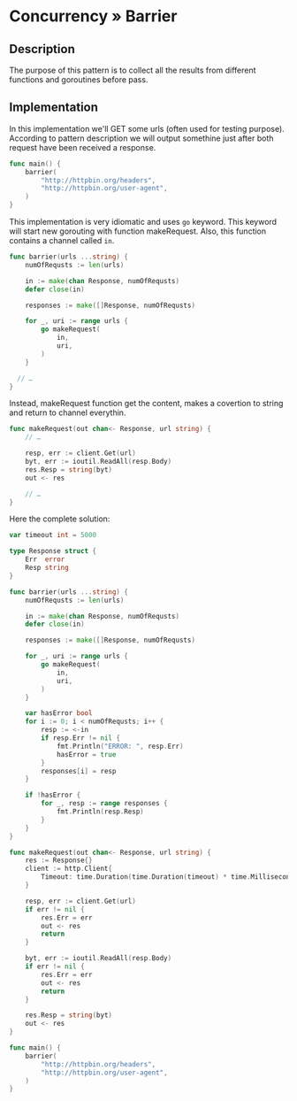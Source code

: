 # Concurrency » Barrier

## Description

The purpose of this pattern is to collect all the results from different
functions and goroutines before pass.

## Implementation

In this implementation we'll GET some urls (often used for testing purpose).
According to pattern description we will output somethine just after both
request have been received a response.

```go
func main() {
	barrier(
		"http://httpbin.org/headers",
		"http://httpbin.org/user-agent",
	)
}
```

This implementation is very idiomatic and uses `go` keyword. This keyword will
start new gorouting with function makeRequest. Also, this function contains a
channel called `in`.


```go
func barrier(urls ...string) {
	numOfRequsts := len(urls)

	in := make(chan Response, numOfRequsts)
	defer close(in)

	responses := make([]Response, numOfRequsts)

	for _, uri := range urls {
		go makeRequest(
			in,
			uri,
		)
	}

  // …
}
```

Instead, makeRequest function get the content, makes a covertion to string and
return to channel everythin.

```go
func makeRequest(out chan<- Response, url string) {
	// …

	resp, err := client.Get(url)
	byt, err := ioutil.ReadAll(resp.Body)
	res.Resp = string(byt)
	out <- res

	// …
}
```

Here the complete solution:

```go
var timeout int = 5000

type Response struct {
	Err  error
	Resp string
}

func barrier(urls ...string) {
	numOfRequsts := len(urls)

	in := make(chan Response, numOfRequsts)
	defer close(in)

	responses := make([]Response, numOfRequsts)

	for _, uri := range urls {
		go makeRequest(
			in,
			uri,
		)
	}

	var hasError bool
	for i := 0; i < numOfRequsts; i++ {
		resp := <-in
		if resp.Err != nil {
			fmt.Println("ERROR: ", resp.Err)
			hasError = true
		}
		responses[i] = resp
	}

	if !hasError {
		for _, resp := range responses {
			fmt.Println(resp.Resp)
		}
	}
}

func makeRequest(out chan<- Response, url string) {
	res := Response{}
	client := http.Client{
		Timeout: time.Duration(time.Duration(timeout) * time.Millisecond),
	}

	resp, err := client.Get(url)
	if err != nil {
		res.Err = err
		out <- res
		return
	}

	byt, err := ioutil.ReadAll(resp.Body)
	if err != nil {
		res.Err = err
		out <- res
		return
	}

	res.Resp = string(byt)
	out <- res
}

func main() {
	barrier(
		"http://httpbin.org/headers",
		"http://httpbin.org/user-agent",
	)
}
```
